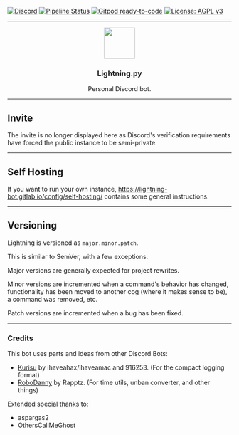 [![Discord](https://img.shields.io/discord/527887739178188830.svg)](https://discord.gg/SpFjsy3)
[![Pipeline Status](https://img.shields.io/gitlab/pipeline/lightning-bot/Lightning/master?label=Pipeline&logo=GitLab)](https://gitlab.com/lightning-bot/Lightning/pipelines/latest)
[![Gitpod ready-to-code](https://img.shields.io/badge/Gitpod-ready--to--code-blue?logo=gitpod)](https://gitpod.io/#https://gitlab.com/lightning-bot/Lightning)
[![License: AGPL v3](https://img.shields.io/badge/License-AGPL%20v3-blue.svg)](https://www.gnu.org/licenses/agpl-3.0)

---
<p align="center">
    <img src="https://i.imgur.com/6JmkKwH.png" height="70">
    <h3 align="center">Lightning.py</h3>
  <p align="center">Personal Discord bot.</p>
</p>

---
## Invite

The invite is no longer displayed here as Discord's verification requirements have forced the public instance to be semi-private.

---
## Self Hosting

If you want to run your own instance, https://lightning-bot.gitlab.io/config/self-hosting/ contains some general instructions.

---
## Versioning

Lightning is versioned as `major.minor.patch`.

This is similar to SemVer, with a few exceptions.

Major versions are generally expected for project rewrites.

Minor versions are incremented when a command's behavior has changed, functionality has been moved to another cog (where it makes sense to be), a command was removed, etc.

Patch versions are incremented when a bug has been fixed.

---
### Credits

This bot uses parts and ideas from other Discord Bots:

- [Kurisu](https://github.com/nh-server/Kurisu) by ihaveahax/ihaveamac and 916253. (For the compact logging format)
- [RoboDanny](https://github.com/Rapptz/RoboDanny) by Rapptz. (For time utils, unban converter, and other things)


Extended special thanks to:

- aspargas2
- OthersCallMeGhost
